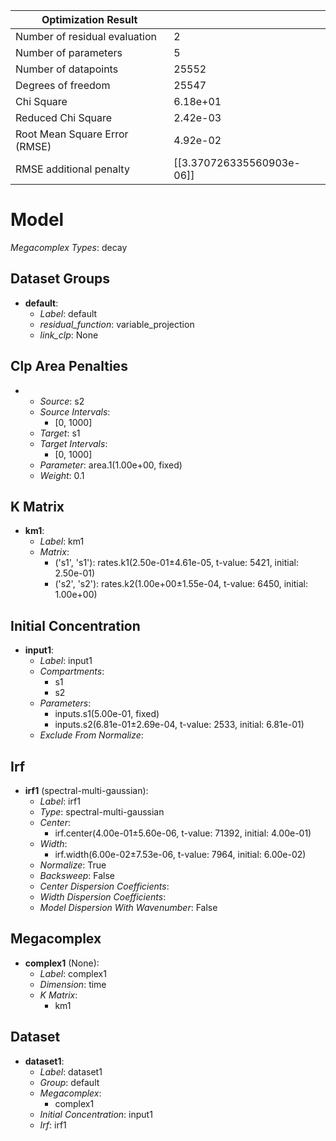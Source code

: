 | Optimization Result           |                           |
|-------------------------------|---------------------------|
| Number of residual evaluation | 2                         |
| Number of parameters          | 5                         |
| Number of datapoints          | 25552                     |
| Degrees of freedom            | 25547                     |
| Chi Square                    | 6.18e+01                  |
| Reduced Chi Square            | 2.42e-03                  |
| Root Mean Square Error (RMSE) | 4.92e-02                  |
| RMSE additional penalty       | [[3.370726335560903e-06]] |

# Model

_Megacomplex Types_: decay

## Dataset Groups

* **default**:
  * *Label*: default
  * *residual_function*: variable_projection
  * *link_clp*: None

## Clp Area Penalties

* 
    * *Source*: s2
    * *Source Intervals*: 
      * [0, 1000]
    * *Target*: s1
    * *Target Intervals*: 
      * [0, 1000]
    * *Parameter*: area.1(1.00e+00, fixed)
    * *Weight*: 0.1
  

## K Matrix

* **km1**:
    * *Label*: km1
    * *Matrix*: 
      * ('s1', 's1'): rates.k1(2.50e-01±4.61e-05, t-value: 5421, initial: 2.50e-01)
      * ('s2', 's2'): rates.k2(1.00e+00±1.55e-04, t-value: 6450, initial: 1.00e+00)
  

## Initial Concentration

* **input1**:
    * *Label*: input1
    * *Compartments*: 
      * s1
      * s2
    * *Parameters*: 
      * inputs.s1(5.00e-01, fixed)
      * inputs.s2(6.81e-01±2.69e-04, t-value: 2533, initial: 6.81e-01)
    * *Exclude From Normalize*: 
  

## Irf

* **irf1** (spectral-multi-gaussian):
    * *Label*: irf1
    * *Type*: spectral-multi-gaussian
    * *Center*: 
      * irf.center(4.00e-01±5.60e-06, t-value: 71392, initial: 4.00e-01)
    * *Width*: 
      * irf.width(6.00e-02±7.53e-06, t-value: 7964, initial: 6.00e-02)
    * *Normalize*: True
    * *Backsweep*: False
    * *Center Dispersion Coefficients*: 
    * *Width Dispersion Coefficients*: 
    * *Model Dispersion With Wavenumber*: False
  

## Megacomplex

* **complex1** (None):
    * *Label*: complex1
    * *Dimension*: time
    * *K Matrix*: 
      * km1
  

## Dataset

* **dataset1**:
    * *Label*: dataset1
    * *Group*: default
    * *Megacomplex*: 
      * complex1
    * *Initial Concentration*: input1
    * *Irf*: irf1
  

